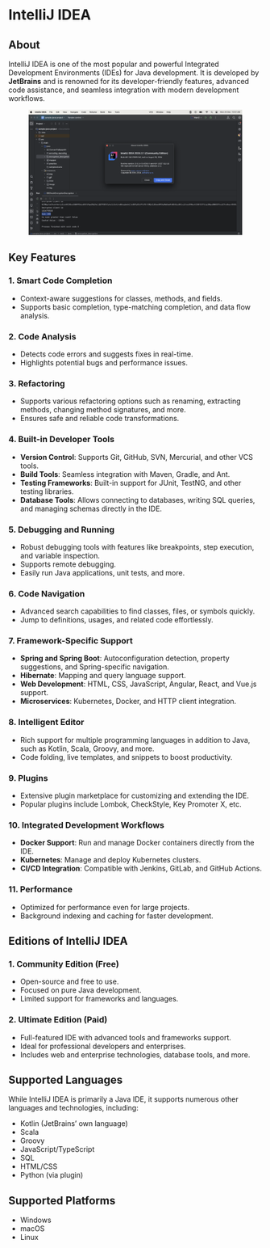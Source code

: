 # IntelliJ IDEA

## About

IntelliJ IDEA is one of the most popular and powerful Integrated Development Environments (IDEs) for Java development. It is developed by **JetBrains** and is renowned for its developer-friendly features, advanced code assistance, and seamless integration with modern development workflows.

<figure><img src="../../../.gitbook/assets/image.png" alt=""><figcaption></figcaption></figure>

## Key Features

### **1. Smart Code Completion**

* Context-aware suggestions for classes, methods, and fields.
* Supports basic completion, type-matching completion, and data flow analysis.

### **2. Code Analysis**

* Detects code errors and suggests fixes in real-time.
* Highlights potential bugs and performance issues.

### **3. Refactoring**

* Supports various refactoring options such as renaming, extracting methods, changing method signatures, and more.
* Ensures safe and reliable code transformations.

### **4. Built-in Developer Tools**

* **Version Control**: Supports Git, GitHub, SVN, Mercurial, and other VCS tools.
* **Build Tools**: Seamless integration with Maven, Gradle, and Ant.
* **Testing Frameworks**: Built-in support for JUnit, TestNG, and other testing libraries.
* **Database Tools**: Allows connecting to databases, writing SQL queries, and managing schemas directly in the IDE.

### **5. Debugging and Running**

* Robust debugging tools with features like breakpoints, step execution, and variable inspection.
* Supports remote debugging.
* Easily run Java applications, unit tests, and more.

### **6. Code Navigation**

* Advanced search capabilities to find classes, files, or symbols quickly.
* Jump to definitions, usages, and related code effortlessly.

### **7. Framework-Specific Support**

* **Spring and Spring Boot**: Autoconfiguration detection, property suggestions, and Spring-specific navigation.
* **Hibernate**: Mapping and query language support.
* **Web Development**: HTML, CSS, JavaScript, Angular, React, and Vue.js support.
* **Microservices**: Kubernetes, Docker, and HTTP client integration.

### **8. Intelligent Editor**

* Rich support for multiple programming languages in addition to Java, such as Kotlin, Scala, Groovy, and more.
* Code folding, live templates, and snippets to boost productivity.

### **9. Plugins**

* Extensive plugin marketplace for customizing and extending the IDE.
* Popular plugins include Lombok, CheckStyle, Key Promoter X, etc.

### **10. Integrated Development Workflows**

* **Docker Support**: Run and manage Docker containers directly from the IDE.
* **Kubernetes**: Manage and deploy Kubernetes clusters.
* **CI/CD Integration**: Compatible with Jenkins, GitLab, and GitHub Actions.

### **11. Performance**

* Optimized for performance even for large projects.
* Background indexing and caching for faster development.

## Editions of IntelliJ IDEA

### **1. Community Edition (Free)**

* Open-source and free to use.
* Focused on pure Java development.
* Limited support for frameworks and languages.

### **2. Ultimate Edition (Paid)**

* Full-featured IDE with advanced tools and frameworks support.
* Ideal for professional developers and enterprises.
* Includes web and enterprise technologies, database tools, and more.

## Supported Languages

While IntelliJ IDEA is primarily a Java IDE, it supports numerous other languages and technologies, including:

* Kotlin (JetBrains’ own language)
* Scala
* Groovy
* JavaScript/TypeScript
* SQL
* HTML/CSS
* Python (via plugin)

## **Supported Platforms**

* Windows
* macOS
* Linux
